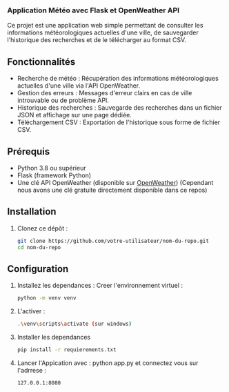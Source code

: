 ### Application Météo avec Flask et OpenWeather API

Ce projet est une application web simple permettant de consulter les informations météorologiques actuelles d'une ville, de sauvegarder l'historique des recherches et de le télécharger au format CSV.

## Fonctionnalités
- Recherche de météo : Récupération des informations météorologiques actuelles d'une ville via l'API OpenWeather.
- Gestion des erreurs : Messages d'erreur clairs en cas de ville introuvable ou de problème API.
- Historique des recherches : Sauvegarde des recherches dans un fichier JSON et affichage sur une page dédiée.
- Téléchargement CSV : Exportation de l'historique sous forme de fichier CSV.

## Prérequis
- Python 3.8 ou supérieur
- Flask (framework Python)
- Une clé API OpenWeather (disponible sur [OpenWeather](https://openweathermap.org/api)) 
    (Cependant nous avons une clé gratuite directement disponible dans ce repos)

## Installation
1. Clonez ce dépôt :
   ```bash
   git clone https://github.com/votre-utilisateur/nom-du-repo.git
   cd nom-du-repo
## Configuration
1. Installez les dependances : 
    Creer l'environnement virtuel : 
    ```bash
    python -m venv venv 
2. L'activer :
    ```bash
    .\venv\scripts\activate (sur windows)
3. Installer les dependances
    ```bash
    pip install -r requierements.txt
4. Lancer l'Appication avec : python app.py et connectez vous sur l'adrrese :
    ```bash
    127.0.0.1:8080
